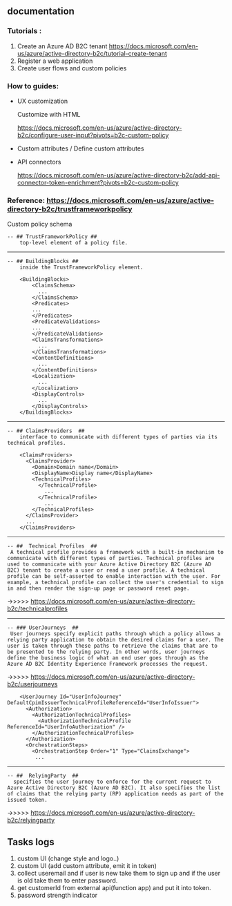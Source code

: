 ## documentation

### Tutorials : 
1. Create an Azure AD B2C tenant
	https://docs.microsoft.com/en-us/azure/active-directory-b2c/tutorial-create-tenant
2. Register a web application
3. Create user flows and custom policies



### How to guides:
- UX customization

	Customize with HTML

	https://docs.microsoft.com/en-us/azure/active-directory-b2c/configure-user-input?pivots=b2c-custom-policy

- Custom attributes / Define custom attributes

- API connectors

	https://docs.microsoft.com/en-us/azure/active-directory-b2c/add-api-connector-token-enrichment?pivots=b2c-custom-policy




### Reference:  https://docs.microsoft.com/en-us/azure/active-directory-b2c/trustframeworkpolicy
Custom policy schema

	-- ## TrustFrameworkPolicy ##
		top-level element of a policy file.

-----------------------------------------------------------------------------------

	-- ## BuildingBlocks ##
		inside the TrustFrameworkPolicy element.

		<BuildingBlocks>
		    <ClaimsSchema>
		      ...
		    </ClaimsSchema>
		    <Predicates>
		    ...
		    </Predicates>
		    <PredicateValidations>
		    ...
		    </PredicateValidations>
		    <ClaimsTransformations>
		      ...
		    </ClaimsTransformations>
		    <ContentDefinitions>
		      ...
		    </ContentDefinitions>
		    <Localization>
		      ...
		    </Localization>
		    <DisplayControls>
		      ...
		    </DisplayControls>
		</BuildingBlocks>
 		
--------------------------------------------------------------------------------

	-- ## ClaimsProviders  ##
		interface to communicate with different types of parties via its technical profiles.

		<ClaimsProviders>
		  <ClaimsProvider>
		    <Domain>Domain name</Domain>
		    <DisplayName>Display name</DisplayName>
		    <TechnicalProfiles>
		      </TechnicalProfile>
		        ...
		      </TechnicalProfile>
		        ...
		    </TechnicalProfiles>
		  </ClaimsProvider>
		  ...
		</ClaimsProviders>

------------------------------------------------------------------------------

	-- ##  Technical Profiles  ##
	 A technical profile provides a framework with a built-in mechanism to communicate with different types of parties. Technical profiles are used to communicate with your Azure Active Directory B2C (Azure AD B2C) tenant to create a user or read a user profile. A technical profile can be self-asserted to enable interaction with the user. For example, a technical profile can collect the user's credential to sign in and then render the sign-up page or password reset page.

   ->>>>> https://docs.microsoft.com/en-us/azure/active-directory-b2c/technicalprofiles

----------------------------------------------------------------------------------

	-- ### UserJourneys  ##
	 User journeys specify explicit paths through which a policy allows a relying party application to obtain the desired claims for a user. The user is taken through these paths to retrieve the claims that are to be presented to the relying party. In other words, user journeys define the business logic of what an end user goes through as the Azure AD B2C Identity Experience Framework processes the request.

   ->>>>> https://docs.microsoft.com/en-us/azure/active-directory-b2c/userjourneys

	    <UserJourney Id="UserInfoJourney" DefaultCpimIssuerTechnicalProfileReferenceId="UserInfoIssuer">
		  <Authorization>
		    <AuthorizationTechnicalProfiles>
		      <AuthorizationTechnicalProfile ReferenceId="UserInfoAuthorization" />
		    </AuthorizationTechnicalProfiles>
		  </Authorization>
		  <OrchestrationSteps>
		    <OrchestrationStep Order="1" Type="ClaimsExchange">
		     ...

-------------------------------------------------------------------------------------

	-- ##  RelyingParty  ##
	  specifies the user journey to enforce for the current request to Azure Active Directory B2C (Azure AD B2C). It also specifies the list of claims that the relying party (RP) application needs as part of the issued token.

   ->>>>> https://docs.microsoft.com/en-us/azure/active-directory-b2c/relyingparty

## Tasks logs

1. custom UI (change style and logo..)
2. custom UI (add custom attribute, emit it in token)
3. collect useremail and if user is new take them to sign up and if the user is old take them to enter password.
4. get customerId from external api(function app) and put it into token.
5. password strength indicator

## 